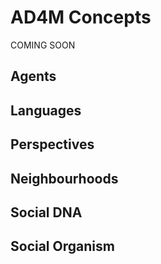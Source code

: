 # AD4M Concepts
COMING SOON
## Agents
## Languages
## Perspectives
## Neighbourhoods
## Social DNA
## Social Organism
